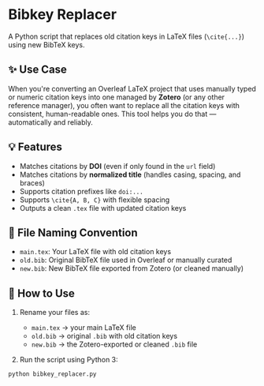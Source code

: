 # Bibkey Replacer

A Python script that replaces old citation keys in LaTeX files (`\cite{...}`) using new BibTeX keys.

## ✨ Use Case

When you're converting an Overleaf LaTeX project that uses manually typed or numeric citation keys into one managed by **Zotero** (or any other reference manager), you often want to replace all the citation keys with consistent, human-readable ones. This tool helps you do that — automatically and reliably.

## 💡 Features

- Matches citations by **DOI** (even if only found in the `url` field)
- Matches citations by **normalized title** (handles casing, spacing, and braces)
- Supports citation prefixes like `doi:...`
- Supports `\cite{A, B, C}` with flexible spacing
- Outputs a clean `.tex` file with updated citation keys

## 📂 File Naming Convention

- `main.tex`: Your LaTeX file with old citation keys
- `old.bib`: Original BibTeX file used in Overleaf or manually curated
- `new.bib`: New BibTeX file exported from Zotero (or cleaned manually)

## 🚀 How to Use

1. Rename your files as:
   - `main.tex` → your main LaTeX file
   - `old.bib` → original `.bib` with old citation keys
   - `new.bib` → the Zotero-exported or cleaned `.bib` file

2. Run the script using Python 3:

```bash
python bibkey_replacer.py
